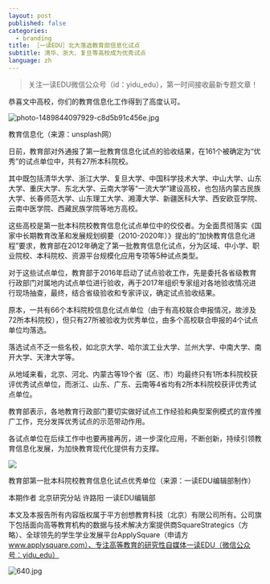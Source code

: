```yaml
---
layout: post
published: false
categories:
  - branding
title: ［一读EDU］北大落选教育部信息化试点
subtitle: 清华、浙大、复旦等高校成为优秀试点
language: zh
---
```

> 关注一读EDU微信公众号（id：yidu_edu），第一时间接收最新专题文章！


恭喜文中高校，你们的教育信息化工作得到了高度认可。

![photo-1489844097929-c8d5b91c456e.jpg]({{site.baseurl}}/image/photo-1489844097929-c8d5b91c456e.jpg)

教育信息化（来源：unsplash网）

日前，教育部对外通报了第一批教育信息化试点的验收结果，在161个被确定为“优秀”的试点单位中，共有27所本科院校。

其中既包括清华大学、浙江大学、复旦大学、中国科学技术大学、中山大学、山东大学、重庆大学、东北大学、云南大学等“一流大学”建设高校，也包括内蒙古民族大学、长春师范大学、山东理工大学、湘潭大学、新疆医科大学、西安欧亚学院、云南中医学院、西藏民族学院等地方高校。

这些高校是第一批本科院校教育信息化试点单位中的佼佼者。为全面贯彻落实《国家中长期教育改革和发展规划纲要（2010-2020年）》提出的“加快教育信息化进程”要求，教育部在2012年确定了第一批教育信息化试点，分为区域、中小学、职业院校、本科院校、资源平台规模化应用专项等5种试点类型。

对于这些试点单位，教育部于2016年启动了试点验收工作，先是委托各省级教育行政部门对属地内试点单位进行验收，再于2017年组织专家组对各地验收情况进行现场抽查，最终，结合省级验收和专家评议，确定试点验收结果。

原本，一共有66个本科院校信息化试点单位（由于有高校联合申报情况，故涉及72所本科院校），但只有27所被验收为优秀单位，由多个高校联合申报的4个试点单位均落选。

落选试点不乏一些名校，如北京大学、哈尔滨工业大学、兰州大学、中南大学、南开大学、天津大学等。

从地域来看，北京、河北、内蒙古等19个省（区、市）均最终只有1所本科院校获评优秀试点单位，而浙江、山东、广东、云南等4省均有2所本科院校获评优秀试点单位。

教育部表示，各地教育行政部门要切实做好试点工作经验和典型案例模式的宣传推广工作，充分发挥优秀试点的示范带动作用。

各试点单位在后续工作中也要再接再厉，进一步深化应用，不断创新，持续引领教育信息化发展，为加快教育现代化提供有力支撑。

![]({{site.baseurl}}/image/640.jpg)

教育部第一批本科院校教育信息化试点优秀单位（来源：一读EDU编辑部制作）



本期作者
北京研究分站  许路阳
一读EDU编辑部


本文及本报告所有内容版权属于平方创想教育科技（北京）有限公司所有。公司旗下包括面向高等教育机构的数据与技术解决方案提供商SquareStrategics（方略）、全球领先的学生学业发展平台ApplySquare（申请方 www.applysquare.com）、专注高等教育的研究性自媒体一读EDU（微信公众号：yidu_edu）


![640.jpg]({{site.baseurl}}/image/640.jpg)
